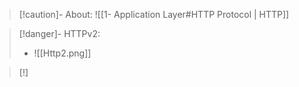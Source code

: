 >[!caution]- About:
> ![[1- Application Layer#HTTP Protocol | HTTP]]

>[!danger]- HTTPv2:
>- ![[Http2.png]]

>[!]